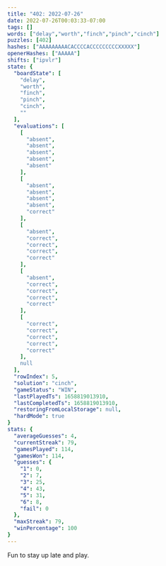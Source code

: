 ```yaml
---
title: "402: 2022-07-26"
date: 2022-07-26T00:03:33-07:00
tags: []
words: ["delay","worth","finch","pinch","cinch"]
puzzles: [402]
hashes: ["AAAAAAAAACACCCCACCCCCCCCCXXXXX"]
openerHashes: ["AAAAA"]
shifts: ["ipvlr"]
state: {
  "boardState": [
    "delay",
    "worth",
    "finch",
    "pinch",
    "cinch",
    ""
  ],
  "evaluations": [
    [
      "absent",
      "absent",
      "absent",
      "absent",
      "absent"
    ],
    [
      "absent",
      "absent",
      "absent",
      "absent",
      "correct"
    ],
    [
      "absent",
      "correct",
      "correct",
      "correct",
      "correct"
    ],
    [
      "absent",
      "correct",
      "correct",
      "correct",
      "correct"
    ],
    [
      "correct",
      "correct",
      "correct",
      "correct",
      "correct"
    ],
    null
  ],
  "rowIndex": 5,
  "solution": "cinch",
  "gameStatus": "WIN",
  "lastPlayedTs": 1658819013910,
  "lastCompletedTs": 1658819013910,
  "restoringFromLocalStorage": null,
  "hardMode": true
}
stats: {
  "averageGuesses": 4,
  "currentStreak": 79,
  "gamesPlayed": 114,
  "gamesWon": 114,
  "guesses": {
    "1": 0,
    "2": 7,
    "3": 25,
    "4": 43,
    "5": 31,
    "6": 8,
    "fail": 0
  },
  "maxStreak": 79,
  "winPercentage": 100
}
---
```


<!-- more -->
Fun to stay up late and play.
